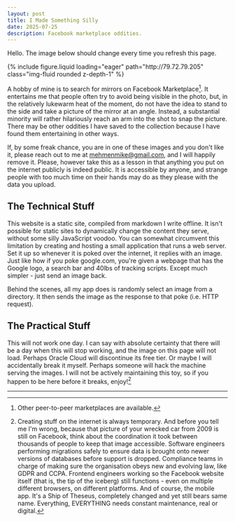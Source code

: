 ```yaml
---
layout: post
title: I Made Something Silly
date: 2025-07-25
description: Facebook marketplace oddities.
---
```


Hello. The image below should change every time you refresh this page.

<div style="display: flex; justify-content: center;">
    {% include figure.liquid
        loading="eager"
        path="http://79.72.79.205"
        class="img-fluid rounded z-depth-1"
    %}
</div>

A hobby of mine is to search for mirrors on Facebook Marketplace[^1]. It entertains me that people often try to avoid being visible in the photo, but, in the relatively lukewarm heat of the moment, do not have the idea to stand to the side and take a picture of the mirror at an angle. Instead, a substantial minority will rather hilariously reach an arm into the shot to snap the picture. There may be other oddities I have saved to the collection because I have found them entertaining in other ways.

If, by some freak chance, you are in one of these images and you don't like it, please reach out to me at mehmenmike@gmail.com, and I will happily remove it. Please, however take this as a lesson in that anything you put on the internet publicly is indeed public. It is accessible by anyone, and strange people with too much time on their hands may do as they please with the data you upload.

## The Technical Stuff

This website is a static site, compiled from markdown I write offline. It isn't possible for static sites to dynamically change the content they serve, without some silly JavaScript voodoo. You can somewhat circumvent this limitation by creating and hosting a small application that runs a web server. Set it up so whenever it is poked over the internet, it replies with an image. Just like how if you poke google.com, you're given a webpage that has the Google logo, a search bar and 40lbs of tracking scripts. Except much simpler - just send an image back.

Behind the scenes, all my app does is randomly select an image from a directory. It then sends the image as the response to that poke (i.e. HTTP request).

## The Practical Stuff

This will not work one day. I can say with absolute certainty that there will be a day when this will stop working, and the image on this page will not load. Perhaps Oracle Cloud will discontinue its free tier. Or maybe I will accidentally break it myself. Perhaps someone will hack the machine serving the images. I will not be actively maintaining this toy, so if you happen to be here before it breaks, enjoy![^2]

---

[^1]: Other peer-to-peer marketplaces are available.
[^2]: Creating stuff on the internet is always temporary. And before you tell me I'm wrong, because that picture of your wrecked car from 2009 is still on Facebook, think about the coordination it took between thousands of people to keep that image accessible. Software engineers performing migrations safely to ensure data is brought onto newer versions of databases before support is dropped. Compliance teams in charge of making sure the organisation obeys new and evolving law, like GDPR and CCPA. Frontend engineers working so the Facebook website itself (that is, the tip of the iceberg) still functions - even on multiple different browsers, on different platforms. And of course, the mobile app. It's a Ship of Theseus, completely changed and yet still bears same name. Everything, EVERYTHING needs constant maintenance, real or digital.
